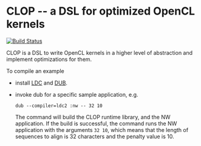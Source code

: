 # CLOP -- a DSL for optimized OpenCL kernels

[![Build Status](https://travis-ci.org/dmakarov/clop.png)](https://travis-ci.org/dmakarov/clop)

CLOP is a DSL to write OpenCL kernels in a higher level of abstraction and implement
optimizations for them.

To compile an example

-   install [LDC][] and [DUB][].
-   invoke dub for a specific sample application, e.g.

    `dub --compiler=ldc2 :nw -- 32 10`

    The command will build the CLOP runtime library, and the NW
    application.  If the build is successful, the command runs the NW
    application with the arguments `32 10`, which means that the
    length of sequences to align is 32 characters and the penalty
    value is 10.

[LDC]: https://github.com/ldc-developers/ldc         "LDC GitHub repository"
[DUB]: https://github.com/D-Programming-Language/dub "DUB GitHub repository"
